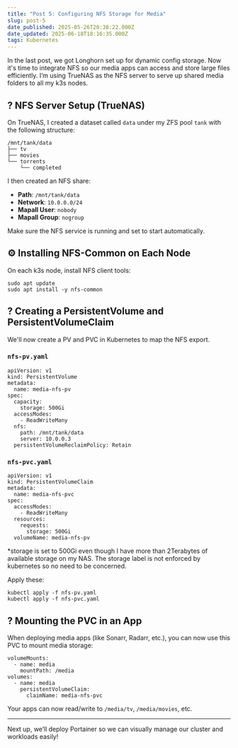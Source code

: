 ```yaml
---
title: "Post 5: Configuring NFS Storage for Media"
slug: post-5
date_published: 2025-05-26T20:38:22.000Z
date_updated: 2025-06-18T18:16:35.000Z
tags: Kubernetes
---
```


In the last post, we got Longhorn set up for dynamic config storage. Now it's time to integrate NFS so our media apps can access and store large files efficiently. I’m using TrueNAS as the NFS server to serve up shared media folders to all my k3s nodes.

## ?️ NFS Server Setup (TrueNAS)

On TrueNAS, I created a dataset called `data` under my ZFS pool `tank` with the following structure:

    /mnt/tank/data
    ├── tv
    ├── movies
    └── torrents
        └── completed
    

I then created an NFS share:

- **Path**: `/mnt/tank/data`
- **Network**: `10.0.0.0/24`
- **Mapall User**: `nobody`
- **Mapall Group**: `nogroup`

Make sure the NFS service is running and set to start automatically.

## ⚙️ Installing NFS-Common on Each Node

On each k3s node, install NFS client tools:

    sudo apt update
    sudo apt install -y nfs-common
    

## ? Creating a PersistentVolume and PersistentVolumeClaim

We'll now create a PV and PVC in Kubernetes to map the NFS export.

### `nfs-pv.yaml`

    apiVersion: v1
    kind: PersistentVolume
    metadata:
      name: media-nfs-pv
    spec:
      capacity:
        storage: 500Gi
      accessModes:
        - ReadWriteMany
      nfs:
        path: /mnt/tank/data
        server: 10.0.0.3
      persistentVolumeReclaimPolicy: Retain
    

### `nfs-pvc.yaml`

    apiVersion: v1
    kind: PersistentVolumeClaim
    metadata:
      name: media-nfs-pvc
    spec:
      accessModes:
        - ReadWriteMany
      resources:
        requests:
          storage: 500Gi
      volumeName: media-nfs-pv
    

*storage is set to 500Gi even though I have more than 2Terabytes of available storage on my NAS. The storage label is not enforced by kubernetes so no need to be concerned.

Apply these:

    kubectl apply -f nfs-pv.yaml
    kubectl apply -f nfs-pvc.yaml
    

## ? Mounting the PVC in an App

When deploying media apps (like Sonarr, Radarr, etc.), you can now use this PVC to mount media storage:

    volumeMounts:
      - name: media
        mountPath: /media
    volumes:
      - name: media
        persistentVolumeClaim:
          claimName: media-nfs-pvc
    

Your apps can now read/write to `/media/tv`, `/media/movies`, etc.

---

Next up, we’ll deploy Portainer so we can visually manage our cluster and workloads easily!
